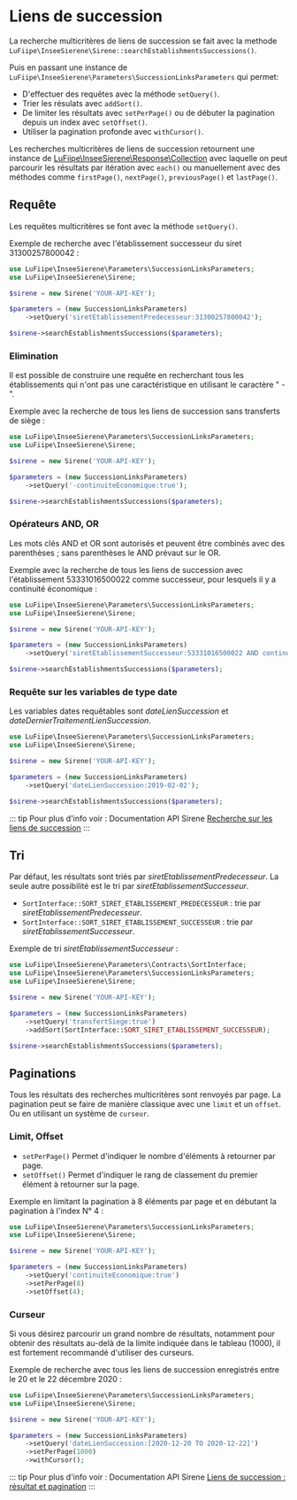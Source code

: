 # Liens de succession

La recherche multicritères de liens de succession se fait avec la methode `LuFiipe\InseeSierene\Sirene::searchEstablishmentsSuccessions()`.

Puis en passant une instance de `LuFiipe\InseeSierene\Parameters\SuccessionLinksParameters` qui permet:
- D'effectuer des requêtes avec la méthode `setQuery()`.
- Trier les résulats avec `addSort()`.
- De limiter les résultats avec `setPerPage()` ou de débuter la pagination depuis un index avec `setOffset()`.
- Utiliser la pagination profonde avec `withCursor()`.

Les recherches multicritères de liens de succession retournent une instance de [LuFiipe\InseeSierene\Response\Collection](responses.md#collection) avec laquelle on peut parcourir les résultats par itération avec `each()` ou manuellement avec des méthodes comme `firstPage()`, `nextPage()`, `previousPage()` et `lastPage()`.

## Requête

Les requêtes multicritères se font avec la méthode `setQuery()`.

Exemple de recherche avec l'établissement successeur du siret 31300257800042 :

```php
use LuFiipe\InseeSierene\Parameters\SuccessionLinksParameters;
use LuFiipe\InseeSierene\Sirene;

$sirene = new Sirene('YOUR-API-KEY');

$parameters = (new SuccessionLinksParameters)
    ->setQuery('siretEtablissementPredecesseur:31300257800042');

$sirene->searchEstablishmentsSuccessions($parameters);
```

### Elimination

Il est possible de construire une requête en recherchant tous les établissements qui n'ont pas une caractéristique en utilisant le caractère " - ".

Exemple avec la recherche de tous les liens de succession sans transferts de siège :

```php
use LuFiipe\InseeSierene\Parameters\SuccessionLinksParameters;
use LuFiipe\InseeSierene\Sirene;

$sirene = new Sirene('YOUR-API-KEY');

$parameters = (new SuccessionLinksParameters)
    ->setQuery('-continuiteEconomique:true');

$sirene->searchEstablishmentsSuccessions($parameters);
```

### Opérateurs AND, OR

Les mots clés AND et OR sont autorisés et peuvent être combinés avec des parenthèses ; sans parenthèses le AND prévaut sur le OR.

Exemple avec la recherche de tous les liens de succession avec l'établissement 53331016500022 comme successeur, pour lesquels il y a continuité économique : 

```php
use LuFiipe\InseeSierene\Parameters\SuccessionLinksParameters;
use LuFiipe\InseeSierene\Sirene;

$sirene = new Sirene('YOUR-API-KEY');

$parameters = (new SuccessionLinksParameters)
    ->setQuery('siretEtablissementSuccesseur:53331016500022 AND continuiteEconomique:true');

$sirene->searchEstablishmentsSuccessions($parameters);
```

### Requête sur les variables de type date

Les variables dates requêtables sont *dateLienSuccession* et *dateDernierTraitementLienSuccession*.

```php
use LuFiipe\InseeSierene\Parameters\SuccessionLinksParameters;
use LuFiipe\InseeSierene\Sirene;

$sirene = new Sirene('YOUR-API-KEY');

$parameters = (new SuccessionLinksParameters)
    ->setQuery('dateLienSuccession:2019-02-02');

$sirene->searchEstablishmentsSuccessions($parameters);
```

::: tip Pour plus d'info voir : Documentation API Sirene
[Recherche sur les liens de succession](https://www.sirene.fr/static-resources/documentation/multi_ls_q_311.html)
:::

## Tri

Par défaut, les résultats sont triés par *siretEtablissementPredecesseur*. La seule autre possibilité est le tri par *siretEtablissementSuccesseur*.
- `SortInterface::SORT_SIRET_ETABLISSEMENT_PREDECESSEUR` : trie par *siretEtablissementPredecesseur*.
- `SortInterface::SORT_SIRET_ETABLISSEMENT_SUCCESSEUR` : trie par *siretEtablissementSuccesseur*.

Exemple de tri *siretEtablissementSuccesseur* :

```php
use LuFiipe\InseeSierene\Parameters\Contracts\SortInterface;
use LuFiipe\InseeSierene\Parameters\SuccessionLinksParameters;
use LuFiipe\InseeSierene\Sirene;

$sirene = new Sirene('YOUR-API-KEY');

$parameters = (new SuccessionLinksParameters)
    ->setQuery('transfertSiege:true')
    ->addSort(SortInterface::SORT_SIRET_ETABLISSEMENT_SUCCESSEUR);

$sirene->searchEstablishmentsSuccessions($parameters);
```

## Paginations

Tous les résultats des recherches multicritères sont renvoyés par page. La pagination peut se faire de manière classique avec une `limit` et un `offset`. Ou en utilisant un système de `curseur`.

### Limit, Offset

- `setPerPage()` Permet d'indiquer le nombre d'éléments à retourner par page.
- `setOffset()` Permet d'indiquer le rang de classement du premier élément à retourner sur la page.

Exemple en limitant la pagination à 8 éléments par page et en débutant la pagination à l'index N° 4 :

```php
use LuFiipe\InseeSierene\Parameters\SuccessionLinksParameters;
use LuFiipe\InseeSierene\Sirene;

$sirene = new Sirene('YOUR-API-KEY');

$parameters = (new SuccessionLinksParameters)
    ->setQuery('continuiteEconomique:true')
    ->setPerPage(8)
    ->setOffset(4);
```

### Curseur

Si vous désirez parcourir un grand nombre de résultats, notamment pour obtenir des résultats au-delà de la limite indiquée dans le tableau (1000), il est fortement recommandé d'utiliser des curseurs.

Exemple de recherche avec tous les liens de succession enregistrés entre le 20 et le 22 décembre 2020 : 

```php
use LuFiipe\InseeSierene\Parameters\SuccessionLinksParameters;
use LuFiipe\InseeSierene\Sirene;

$sirene = new Sirene('YOUR-API-KEY');

$parameters = (new SuccessionLinksParameters)
    ->setQuery('dateLienSuccession:[2020-12-20 TO 2020-12-22]')
    ->setPerPage(1000)
    ->withCursor();
```

::: tip Pour plus d'info voir : Documentation API Sirene
[Liens de succession : résultat et pagination](https://www.sirene.fr/static-resources/documentation/multi_ls_resultat_311.html)
:::
